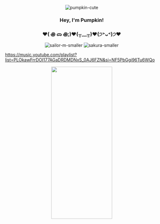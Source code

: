 
<div align="center"> 
  
  ![pumpkin-cute](https://github.com/ThePumpkinGirl/ThePumpkinGirl/assets/144256815/2efda30b-63d9-4df6-be4c-9b043c925fce) 
  
<h3>Hey, I'm Pumpkin!</h3>
</div>

<div align="center"> 
<h3>♥( ꩜ ᯅ ꩜;)♥(╥﹏╥)⁭♥(੭˃ᴗ˂)੭♥</h3>
  
![sailor-m-smaller](https://github.com/ThePumpkinGirl/ThePumpkinGirl/assets/144256815/6cb1900a-3a8f-4068-9226-8aa9269c2727)    ![sakura-smaller](https://github.com/ThePumpkinGirl/ThePumpkinGirl/assets/144256815/ca55026d-426b-48bb-9de8-465093c1f814)
</div>


 https://music.youtube.com/playlist?list=PLOkawFrrDOI177AGaDRDMDNxS_0AJ6FZN&si=NF5PbGgi96Tu6WQo


<div align="center">

 <a href="[default.asp](https://music.youtube.com/playlist?list=PLOkawFrrDOI177AGaDRDMDNxS_0AJ6FZN&si=NF5PbGgi96Tu6WQo)https://music.youtube.com/playlist?list=PLOkawFrrDOI177AGaDRDMDNxS_0AJ6FZN&si=NF5PbGgi96Tu6WQo"><img src="![music-playlist-screenshot](https://github.com/ThePumpkinGirl/ThePumpkinGirl/assets/144256815/42e7e8d0-bda7-41ba-a934-88724007d75b)
" alt="" style="width:200px;height:500px;"></a>
</div>
